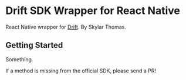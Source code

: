# Drift SDK Wrapper for React Native

React Native wrapper for [Drift](https://github.com/Driftt/drift-sdk-ios).
By Skylar Thomas.

## Getting Started

Something.

If a method is missing from the official SDK, please send a PR!
